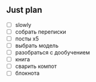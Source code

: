 ## Just plan
- [ ] slowly 
- [ ] собрать переписки
- [ ] посты х5
- [ ] выбрать модель
- [ ] разобраться с дообучением
- [ ] книга
- [ ] сварить компот
- [ ] блокнота
